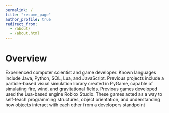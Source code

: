 ```yaml
---
permalink: /
title: "resume_page"
author_profile: true
redirect_from: 
  - /about/
  - /about.html
---
```


# Overview
Experienced computer scientist and game developer. Known languages include Java, Python, SQL, Lua, and JavaScript.
Previous projects include a particle-based visual simulation library created in PyGame, capable of simulating fire, wind,
and gravitational fields. Previous games developed used the Lua-based engine Roblox Studio. These games acted as a
way to self-teach programming structures, object orientation, and understanding how objects interact with each other from
a developers standpoint
